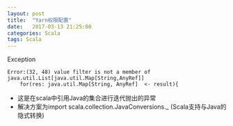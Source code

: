 ```yaml
---
layout: post
title:  "Yarn权限配置"
date:   2017-03-13 21:25:00
categories: Scala
tags: Scala
---
```

Exception
``` shell
Error:(32, 48) value filter is not a member of java.util.List[java.util.Map[String,AnyRef]]
    for(res: java.util.Map[String, AnyRef]  <- result){
```
* 这是在scala中引用Java的集合进行迭代抛出的异常
* 解决方案为import scala.collection.JavaConversions._  (Scala支持与Java的隐式转换)
